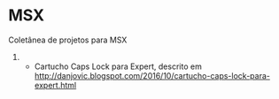 # MSX
Coletânea de projetos para MSX

1) - Cartucho Caps Lock para Expert, descrito em http://danjovic.blogspot.com/2016/10/cartucho-caps-lock-para-expert.html
